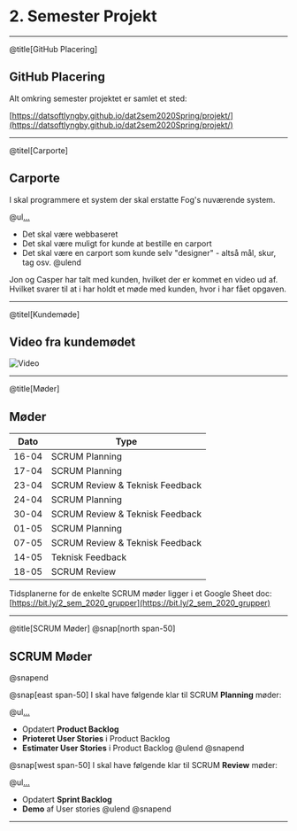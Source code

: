 ﻿# 2. Semester Projekt

---
@title[GitHub Placering]
## GitHub Placering

Alt omkring semester projektet er samlet et sted:

[https://datsoftlyngby.github.io/dat2sem2020Spring/projekt/](https://datsoftlyngby.github.io/dat2sem2020Spring/projekt/)

---
@titel[Carporte]
## Carporte

I skal programmere et system der skal erstatte Fog's nuværende system.

@ul[...](false)
- Det skal være webbaseret
- Det skal være muligt for kunde at bestille en carport
- Det skal være en carport som kunde selv "designer" - altså mål, skur, tag osv.
@ulend

Jon og Casper har talt med kunden, hvilket der er kommet en video ud af. Hvilket svarer til at i har holdt et møde med kunden, hvor i har fået opgaven.

---
@titel[Kundemøde]
## Video fra kundemødet
![Video](https://www.youtube.com/embed/OMatlvol_ns)

---
@title[Møder]
## Møder

| Dato  | Type                           |
|-------|--------------------------------|
|16-04  |SCRUM Planning                  |
|17-04  |SCRUM Planning                  |
|23-04  |SCRUM Review & Teknisk Feedback |
|24-04  |SCRUM Planning                  |
|30-04  |SCRUM Review & Teknisk Feedback |
|01-05  |SCRUM Planning                  |
|07-05  |SCRUM Review & Teknisk Feedback |
|14-05  |Teknisk Feedback                |
|18-05  |SCRUM Review                    |

Tidsplanerne for de enkelte SCRUM møder ligger i et Google Sheet doc: [https://bit.ly/2_sem_2020_grupper](https://bit.ly/2_sem_2020_grupper)

---
@title[SCRUM Møder]
@snap[north span-50]
## SCRUM Møder
@snapend

@snap[east span-50]
I skal have følgende klar til SCRUM **Planning** møder:

@ul[...](false)
- Opdatert **Product Backlog**
- **Prioteret User Stories** i Product Backlog
- **Estimater User Stories** i Product Backlog
@ulend
@snapend

@snap[west span-50]
I skal have følgende klar til SCRUM **Review** møder:

@ul[...](false)
- Opdatert **Sprint Backlog**
- **Demo** af User stories
@ulend
@snapend


---